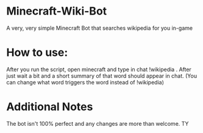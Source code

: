 # Minecraft-Wiki-Bot
A very, very simple Minecraft Bot that searches wikipedia for you in-game

# How to use:
After you run the script, open minecraft and type in chat !wikipedia <word>.
After just wait a bit and a short summary of that word should appear in chat.
(You can change what word triggers the word instead of !wikipedia)
  
# Additional Notes
The bot isn't 100% perfect and any changes are more than welcome. TY
